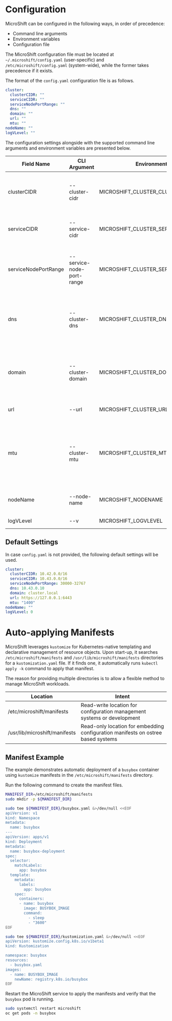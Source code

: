 # Configuration

MicroShift can be configured in the following ways, in order of precedence:
* Command line arguments
* Environment variables
* Configuration file

The MicroShift configuration file must be located at `~/.microshift/config.yaml` (user-specific) and `/etc/microshift/config.yaml` (system-wide), while the former takes precedence if it exists.

The format of the `config.yaml` configuration file is as follows.

```yaml
cluster:
  clusterCIDR: ""
  serviceCIDR: ""
  serviceNodePortRange: ""
  dns: ""
  domain: ""
  url: ""
  mtu: ""
nodeName: ""
logVLevel: ""
```

The configuration settings alongside with the supported command line arguments and environment variables are presented below.

| Field Name          | CLI Argument              | Environment Variable                    | Description |
|---------------------|---------------------------|-----------------------------------------|-------------|
| clusterCIDR         | --cluster-cidr            | MICROSHIFT_CLUSTER_CLUSTERCIDR          | A block of IP addresses from which Pod IP addresses are allocated
| serviceCIDR         | --service-cidr            | MICROSHIFT_CLUSTER_SERVICECIDR          | A block of virtual IP addresses for Kubernetes services
| serviceNodePortRange| --service-node-port-range | MICROSHIFT_CLUSTER_SERVICENODEPORTRANGE | The port range allowed for Kubernetes services of type NodePort
| dns                 | --cluster-dns             | MICROSHIFT_CLUSTER_DNS                  | The Kubernetes service IP address where pods query for name resolution
| domain              | --cluster-domain          | MICROSHIFT_CLUSTER_DOMAIN               | Base DNS domain used to construct fully qualified pod and service domain names
| url                 | --url                     | MICROSHIFT_CLUSTER_URL                  | URL of the API server for the cluster.
| mtu                 | --cluster-mtu             | MICROSHIFT_CLUSTER_MTU                  | The maximum transmission unit for the Generic Network Virtualization Encapsulation overlay network
| nodeName            | --node-name               | MICROSHIFT_NODENAME                     | The name of the node, defaults to hostname
| logVLevel           | --v                       | MICROSHIFT_LOGVLEVEL                    | Log verbosity (0-5)

## Default Settings

In case `config.yaml` is not provided, the following default settings will be used.

```yaml
cluster:
  clusterCIDR: 10.42.0.0/16
  serviceCIDR: 10.43.0.0/16
  serviceNodePortRange: 30000-32767
  dns: 10.43.0.10
  domain: cluster.local
  url: https://127.0.0.1:6443
  mtu: "1400"
nodeName: ""
logVLevel: 0
```

# Auto-applying Manifests

MicroShift leverages `kustomize` for Kubernetes-native templating and declarative management of resource objects. Upon start-up, it searches `/etc/microshift/manifests` and `/usr/lib/microshift/manifests` directories for a `kustomization.yaml` file. If it finds one, it automatically runs `kubectl apply -k` command to apply that manifest.

The reason for providing multiple directories is to allow a flexible method to manage MicroShift workloads.

| Location                      | Intent |
|-------------------------------|--------|
| /etc/microshift/manifests     | Read-write location for configuration management systems or development
| /usr/lib/microshift/manifests | Read-only location for embedding configuration manifests on ostree based systems

## Manifest Example

The example demonstrates automatic deployment of a `busybox` container using `kustomize` manifests in the `/etc/microshift/manifests` directory.

Run the following command to create the manifest files.

```bash
MANIFEST_DIR=/etc/microshift/manifests
sudo mkdir -p ${MANIFEST_DIR}

sudo tee ${MANIFEST_DIR}/busybox.yaml &>/dev/null <<EOF
apiVersion: v1
kind: Namespace
metadata:
  name: busybox
---
apiVersion: apps/v1
kind: Deployment
metadata:
  name: busybox-deployment
spec:
  selector:
    matchLabels:
      app: busybox
  template:
    metadata:
      labels:
        app: busybox
    spec:
      containers:
      - name: busybox
        image: BUSYBOX_IMAGE
        command:
          - sleep
          - "3600"
EOF

sudo tee ${MANIFEST_DIR}/kustomization.yaml &>/dev/null <<EOF
apiVersion: kustomize.config.k8s.io/v1beta1
kind: Kustomization

namespace: busybox
resources:
  - busybox.yaml
images:
  - name: BUSYBOX_IMAGE
    newName: registry.k8s.io/busybox
EOF
```

Restart the MicroShift service to apply the manifests and verify that the `busybox` pod is running.

```bash
sudo systemctl restart microshift
oc get pods -n busybox
```
